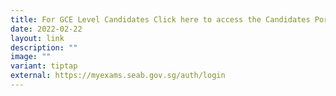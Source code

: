 ```yaml
---
title: For GCE Level Candidates Click here to access the Candidates Portal
date: 2022-02-22
layout: link
description: ""
image: ""
variant: tiptap
external: https://myexams.seab.gov.sg/auth/login
---
```

